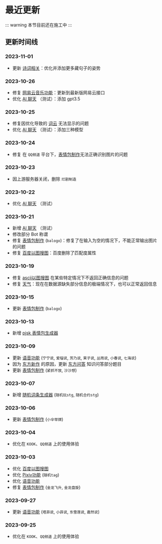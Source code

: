 # 最近更新

::: warning
本节目前还在施工中
:::

## 更新时间线

### 2023-11-01

- 更新 [诗词相关](../function/play/poem_writer.md)：优化并添加更多藏句子的姿势

### 2023-10-26

- 修复 [网易云音乐功能](../function/useful/ncm_plugin.md)：更新到最新版网易云接口
- 优化 [AI 聊天](../function/useful/chatai.md) （测试）：添加 gpt3.5

### 2023-10-25

- 修复因优化导致的 [词云](../function/useful/wordcloud.md) 无法显示的问题
- 优化 [AI 聊天](../function/useful/chatai.md) （测试）：添加三种模型

### 2023-10-24

- 修复 在 `QQ频道` 平台下，[表情包制作](../function/img/img_meme.md)无法正确识别图片的问题

### 2023-10-23

- 因上游服务器关闭，删除 `烂剧制造`

### 2023-10-22

- 优化 [AI 聊天](../function/useful/chatai.md) （测试）

### 2023-10-21

- 新增 [AI 聊天](../function/useful/chatai.md) （测试）
- 修改部分 Bot 称谓
- 修复 [表情包制作](../function/img/img_meme.md) (`balogo`)：修复了在输入为空的情况下，不能正常输出图片的问题
- 修复 [百度以图搜图](../function/img/img_search.md#百度以图搜图)：百度删除了匹配度属性

### 2023-10-19

- 修复 [ascii以图搜图](../function/img/img_search.md#ascii以图搜图) 在某些特定情况下不返回正确信息的问题
- 修复 [天气](../function/useful/weather.md)：现在在数据源缺失部分信息的极端情况下，也可以正常返回信息

### 2023-10-15

- 更新 [表情包制作](../function/img/img_meme.md) (`balogo`)

### 2023-10-13

- 新增 [pjsk 表情包生成器](../function/img/pjsk.md)

### 2023-10-09

- 更新 [语音功能](../function/play/voice.md) (`宁宁说`, `爱瑠说`, `芳乃说`, `茉子说`, `丛雨说`, `小春说`, `七海说`)
- 因为 [东方新作](https://thwiki.cc/%E4%B8%9C%E6%96%B9%E5%85%BD%E7%8E%8B%E5%9B%AD) 的原因，更新 [东方问答](../function/touhou/touhou_quiz.md) 知识问答部分题目
- 更新 [表情包制作](../function/img/img_meme.md) (`紧抓不放`, `沙沙想`)

### 2023-10-07

- 新增 [随机词条生成器](../function/play/random.md) (`随机玩stg`, `随机合约stg`)

### 2023-10-06

- 更新 [表情包制作](../function/img/img_meme.md) (`小伞举牌`)

### 2023-10-04

- 优化在 `KOOK`、`QQ频道` 上的使用体验

### 2023-10-03

- 优化 [百度以图搜图](../function/img/img_search.md#百度以图搜图)
- 优化 [Pixiv功能](../function/img/pixiv_plugin.md#随机tag) (`随机tag`)
- 优化 [语音功能](../function/play/voice.md)
- 修复 [表情包制作](../function/img/img_meme.md) (`金龙飞升`, `金龙盘旋`)

### 2023-09-27

- 更新 [语音功能](../function/play/voice.md) (`塔菲说`, `小菲说`, `东雪莲说`, `嘉然说`)

### 2023-09-25

- 优化在 `KOOK`、`QQ频道` 上的使用体验
